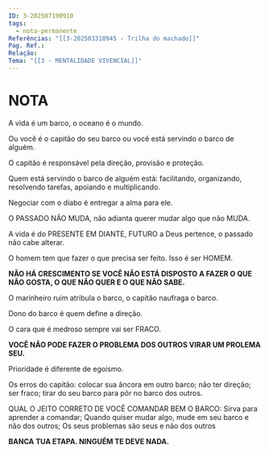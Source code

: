```yaml
---
ID: 3-202507190910
tags:
  - nota-permanente
Referências: "[[3-202503310945 - Trilha do machado]]"
Pag. Ref.: 
Relação: 
Tema: "[[3 - MENTALIDADE VIVENCIAL]]"
---
```

# NOTA 

A vida é um barco, o oceano é o mundo.

Ou você é o capitão do seu barco ou você está servindo o barco de alguém.

O capitão é responsável pela direção, provisão e proteção.

Quem está servindo o barco de alguém está: facilitando, organizando, resolvendo tarefas, apoiando e multiplicando.

Negociar com o diabo é entregar a alma para ele.

O PASSADO NÃO MUDA, não adianta querer mudar algo que não MUDA.

A vida é do PRESENTE EM DIANTE, FUTURO a Deus pertence, o passado não cabe alterar.

O homem tem que fazer o que precisa ser feito. Isso é ser HOMEM.

**NÃO HÁ CRESCIMENTO SE VOCÊ NÃO ESTÁ DISPOSTO A FAZER O QUE NÃO GOSTA, O QUE NÃO QUER E O QUE NÃO SABE.**

O marinheiro ruim atribula o barco, o capitão naufraga o barco.

Dono do barco é quem define a direção.

O cara que é medroso sempre vai ser FRACO.

**VOCÊ NÃO PODE FAZER O PROBLEMA DOS OUTROS VIRAR UM PROLEMA SEU.**

Prioridade é diferente de egoísmo.

Os erros do capitão: colocar sua âncora em outro barco; não ter direção; ser fraco; tirar do seu barco para pôr no barco dos outros.

QUAL O JEITO CORRETO DE VOCÊ COMANDAR BEM O BARCO: Sirva para aprender a comandar; Quando quiser mudar algo, mude em seu barco e não dos outros; Os seus problemas são seus e não dos outros

**BANCA TUA ETAPA. NINGUÉM TE DEVE NADA.**










